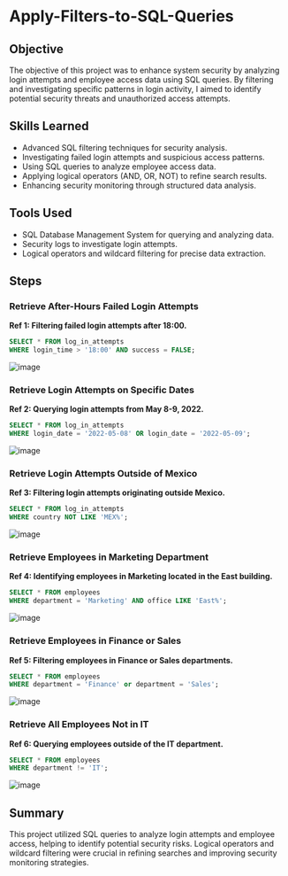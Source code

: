 # Apply-Filters-to-SQL-Queries

## Objective
The objective of this project was to enhance system security by analyzing login attempts and employee access data using SQL queries. By filtering and investigating specific patterns in login activity, I aimed to identify potential security threats and unauthorized access attempts.

## Skills Learned
- Advanced SQL filtering techniques for security analysis.
- Investigating failed login attempts and suspicious access patterns.
- Using SQL queries to analyze employee access data.
- Applying logical operators (AND, OR, NOT) to refine search results.
- Enhancing security monitoring through structured data analysis.

## Tools Used
- SQL Database Management System for querying and analyzing data.
- Security logs to investigate login attempts.
- Logical operators and wildcard filtering for precise data extraction.

## Steps

### Retrieve After-Hours Failed Login Attempts
**Ref 1: Filtering failed login attempts after 18:00.**
```sql
SELECT * FROM log_in_attempts
WHERE login_time > '18:00' AND success = FALSE;
```

![image](https://github.com/user-attachments/assets/dc55c796-c23b-4550-83f2-21a2328c82cf)


### Retrieve Login Attempts on Specific Dates
**Ref 2: Querying login attempts from May 8-9, 2022.**
```sql
SELECT * FROM log_in_attempts
WHERE login_date = '2022-05-08' OR login_date = '2022-05-09';
```

![image](https://github.com/user-attachments/assets/f0ae8d7d-9675-4763-a040-b87c144ebdda)


### Retrieve Login Attempts Outside of Mexico
**Ref 3: Filtering login attempts originating outside Mexico.**
```sql
SELECT * FROM log_in_attempts
WHERE country NOT LIKE 'MEX%';
```

![image](https://github.com/user-attachments/assets/60b7e1f8-a991-4aa0-b885-9361dc2f6e2b)


### Retrieve Employees in Marketing Department
**Ref 4: Identifying employees in Marketing located in the East building.**
```sql
SELECT * FROM employees
WHERE department = 'Marketing' AND office LIKE 'East%';
```

![image](https://github.com/user-attachments/assets/6196b72e-d7cd-4b87-a5f4-d110a8716e0c)


### Retrieve Employees in Finance or Sales
**Ref 5: Filtering employees in Finance or Sales departments.**
```sql
SELECT * FROM employees
WHERE department = 'Finance' or department = 'Sales';
```

![image](https://github.com/user-attachments/assets/457c0659-a3fd-4e81-b3c9-b8e4c535be5e)


### Retrieve All Employees Not in IT
**Ref 6: Querying employees outside of the IT department.**
```sql
SELECT * FROM employees
WHERE department != 'IT';
```

![image](https://github.com/user-attachments/assets/8c56e2f4-ecd2-4728-bd16-3301b373ceb4)


## Summary
This project utilized SQL queries to analyze login attempts and employee access, helping to identify potential security risks. Logical operators and wildcard filtering were crucial in refining searches and improving security monitoring strategies.
```
